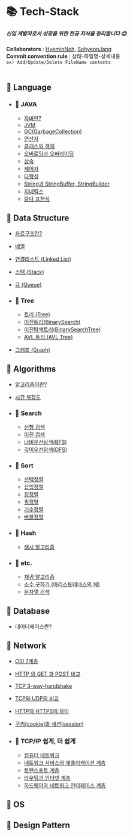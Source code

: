 # 📚 Tech-Stack

##### 신입 개발자로서 성장을 위한 전공 지식을 정리합니다 :blush:

**Collaborators** : [HyeminNoh](https://github.com/HyeminNoh), [SohyeonJang](https://github.com/shjang1013)  
**Commit convention rule** : 상태-파일명-상세내용  
`ex) Add/Update/Delete FileName contents`  
<br>

## 📒 Language  

- ### 📖 JAVA
    * [자바란?](./docs/Language/Java/Java.md)
    * [JVM](./docs/Language/Java/JVM(Java%20Virtual%20Machine).md)
    * [GC(GarbageCollection)](./docs/Language/Java/GarbageCollection.md)  
    * [연산자](./docs/Language/Java/Operator.md)
    * [클래스와 객체](./docs/Language/Java/Class_and_Object.md)
    * [오버로딩과 오버라이딩](./docs/Language/Java/Overloading_and_Overriding.md)
    * [상속](./docs/Language/Java/Inheritance.md)
    * [제어자](./docs/Language/Java/Modifier.md)
    * [다형성](./docs/Language/Java/Polymorphism.md)
    * [String과 StringBuffer, StringBuilder](./docs/Language/Java/String.md)  
    * [지네릭스](./docs/Language/Java/Generics.md)  
    * [람다 표현식](./docs/Language/Java/Lambda.md)  
    
## 📕 Data Structure

  * [자료구조란?](./docs/DataStructure/DataStructure.md)  
  * [배열](./docs/DataStructure/Array.md)    
  * [연결리스트 (Linked List)](./docs/DataStructure/LinkedList.md)  
  * [스택 (Stack)](./docs/DataStructure/Stack.md)  
  * [큐 (Queue)](./docs/DataStructure/Queue.md)

  * ### 📖 Tree
    * [트리 (Tree)](./docs/DataStructure/Tree.md)
    * [이진트리(BinarySearch)](./docs/DataStructure/BinaryTree.md)
    * [이진탐색트리(BinarySearchTree)](./docs/DataStructure/BinarySearchTree.md)
    * [AVL 트리 (AVL Tree)](./docs/DataStructure/AVLTree.md)

  * [그래프 (Graph)](./docs/DataStructure/Graph.md)

## 📗 Algorithms

- [알고리즘이란?](./docs/Algorithms/Algorithms.md)  
- [시간 복잡도](./docs/Algorithms/TimeComplexity.md)

- ### 📖 Search
    * [선형 검색](./docs/Algorithms/Search/LinearSearch.md)
    * [이진 검색](./docs/Algorithms/Search/BinearySearch.md)
    * [너비우선탐색(BFS)](./docs/Algorithms/Search/BreadthFirstSearch.md)
    * [깊이우선탐색(DFS)](./docs/Algorithms/Search/DepthFirstSearch.md)
     
- ### 📖 Sort  
    * [선택정렬](./docs/Algorithms/Sort/SelectionSort.md)
    * [삽입정렬](./docs/Algorithms/Sort/InsertionSort.md)
    * [힙정렬](./docs/Algorithms/Sort/HeapSort.md)
    * [퀵정렬](./docs/Algorithms/Sort/QuickSort.md)
    * [기수정렬](./docs/Algorithms/Sort/RadixSort.md)
    * [버블정렬](./docs/Algorithms/Sort/BubbleSort.md)

- ### 📖 Hash
    * [해시 알고리즘](./docs/Algorithms/Hash.md)

- ### 📖 etc.
    * [재귀 알고리즘](./docs/Algorithms/Recursive.md)
    * [소수 구하기 (아리스토테네스의 체)](./docs/Algorithms/PrimeNum.md)
    * [문자열 검색](./docs/Algorithms/StringSearch.md)

## 📘 Database

- 데이터베이스란?

## 📙 Network

- [OSI 7계층](./docs/Network/OSI7Layers.md)
- [HTTP 의 GET 과 POST 비교](./docs/Network/Get_and_Post.md)
- [TCP 3-way-handshake](./docs/Network/TCP_3-way-handshake_and_4-way-handshake.md)
- [TCP와 UDP의 비교](#)
- [HTTP와 HTTPS의 차이](./docs/Network/HTTP_and_HTTPS.md)
- [쿠키(cookie)와 세션(session)](./docs/Network/Cookie_and_Session.md)

- ### 📖 TCP/IP 쉽게, 더 쉽게
    * [컴퓨터 네트워크](./docs/Network/Computer_Network.md)
    * [네트워크 서비스와 애플리케이션 계층](./docs/Network/ApplicationLayer.md)
    * [트랜스포트 계층](./docs/Network/TransportLayer.md)
    * [라우팅과 인터넷 계층](./docs/Network/InternetLayer.md)
    * [하드웨어와 네트워크 인터페이스 계층](./docs/Network/NetworkInterfaceLayer.md)

## 📓 OS

## 📔 Design Pattern

